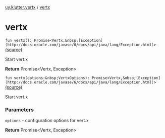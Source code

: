 [uy.klutter.vertx](index.md) / [vertx](.)


# vertx
`fun vertx(): Promise<Vertx,&nbsp;[Exception](http://docs.oracle.com/javase/6/docs/api/java/lang/Exception.html)>` [(source)](https://github.com/kohesive/klutter/blob/master/vertx3-jdk8/src/main/kotlin/uy/klutter/vertx/Vertx.kt#L25)

Start vert.x

**Return**
Promise<Vertx, Exception>


`fun vertx(options:&nbsp;VertxOptions): Promise<Vertx,&nbsp;[Exception](http://docs.oracle.com/javase/6/docs/api/java/lang/Exception.html)>` [(source)](https://github.com/kohesive/klutter/blob/master/vertx3-jdk8/src/main/kotlin/uy/klutter/vertx/Vertx.kt#L52)

Start vert.x

### Parameters
`options` - configuration options for vert.x

**Return**
Promise<Vertx, Exception>


